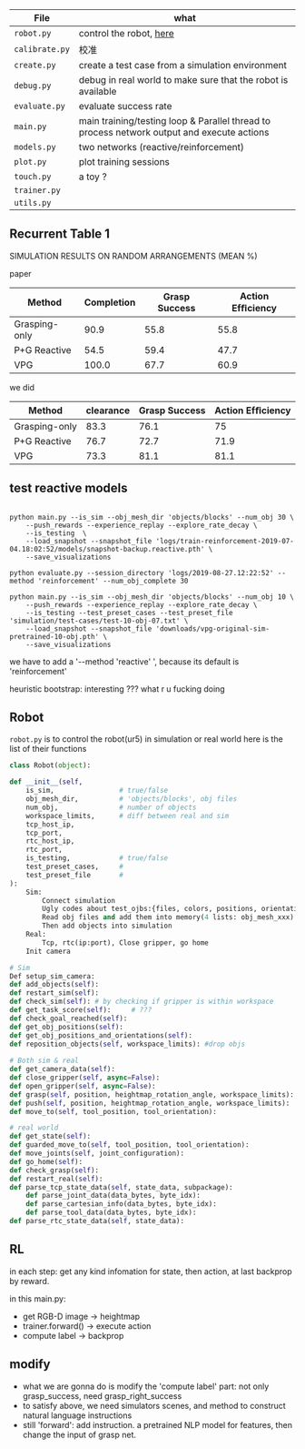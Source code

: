 





File | what
--- | ---
`robot.py` | control the robot, [here](robot.md)
`calibrate.py` | 校准
`create.py` | create a test case from a simulation environment
`debug.py` | debug in real world to make sure that the robot is available
`evaluate.py` | evaluate success rate
`main.py` | main training/testing loop & Parallel thread to process network output and execute actions
`models.py` | two networks (reactive/reinforcement)
`plot.py` | plot training sessions
`touch.py` | a toy ?
`trainer.py` |
`utils.py` |



## Recurrent Table 1

SIMULATION RESULTS ON RANDOM ARRANGEMENTS (MEAN %)

paper

Method |Completion |Grasp Success | Action Efﬁciency 
---|---|---|--
Grasping-only | 90.9 | 55.8 | 55.8 
P+G Reactive | 54.5 | 59.4 | 47.7 
VPG | 100.0 | 67.7 | 60.9

we did

Method | clearance |Grasp Success | Action Efﬁciency 
---|---|---|--
Grasping-only | 83.3 | 76.1 | 75 
P+G Reactive | 76.7 | 72.7 | 71.9  
VPG | 73.3 | 81.1 | 81.1


## test reactive models

```

python main.py --is_sim --obj_mesh_dir 'objects/blocks' --num_obj 30 \
    --push_rewards --experience_replay --explore_rate_decay \
    --is_testing  \
    --load_snapshot --snapshot_file 'logs/train-reinforcement-2019-07-04.18:02:52/models/snapshot-backup.reactive.pth' \
    --save_visualizations

python evaluate.py --session_directory 'logs/2019-08-27.12:22:52' --method 'reinforcement' --num_obj_complete 30

python main.py --is_sim --obj_mesh_dir 'objects/blocks' --num_obj 10 \
    --push_rewards --experience_replay --explore_rate_decay \
    --is_testing --test_preset_cases --test_preset_file 'simulation/test-cases/test-10-obj-07.txt' \
    --load_snapshot --snapshot_file 'downloads/vpg-original-sim-pretrained-10-obj.pth' \
    --save_visualizations
```

we have to add a '--method 'reactive' ', because its default is 'reinforcement'


heuristic bootstrap: interesting ??? what r u fucking doing




## Robot

`robot.py` is to control the robot(ur5) in simulation or real world
here is the list of their functions


```python
class Robot(object):

def __init__(self, 
	is_sim,                # true/false 
	obj_mesh_dir,          # 'objects/blocks', obj files
	num_obj,               # number of objects
	workspace_limits,      # diff between real and sim
	tcp_host_ip, 
	tcp_port, 
	rtc_host_ip, 
	rtc_port,
	is_testing,            # true/false
	test_preset_cases,     # 
	test_preset_file       # 
):
    Sim:
        Connect simulation
        Ugly codes about test_ojbs:{files, colors, positions, orientations}
        Read obj files and add them into memory(4 lists: obj_mesh_xxx)
        Then add objects into simulation
    Real:
        Tcp, rtc(ip:port), Close gripper, go home
    Init camera

# Sim
Def setup_sim_camera: 
def add_objects(self):
def restart_sim(self):
def check_sim(self): # by checking if gripper is within workspace
def get_task_score(self):     # ???
def check_goal_reached(self):
def get_obj_positions(self):
def get_obj_positions_and_orientations(self):
def reposition_objects(self, workspace_limits): #drop objs
	
# Both sim & real
def get_camera_data(self):
def close_gripper(self, async=False):
def open_gripper(self, async=False):
def grasp(self, position, heightmap_rotation_angle, workspace_limits):
def push(self, position, heightmap_rotation_angle, workspace_limits):
def move_to(self, tool_position, tool_orientation):

# real world
def get_state(self):
def guarded_move_to(self, tool_position, tool_orientation):
def move_joints(self, joint_configuration):
def go_home(self):
def check_grasp(self):
def restart_real(self):
def parse_tcp_state_data(self, state_data, subpackage):
	def parse_joint_data(data_bytes, byte_idx):
	def parse_cartesian_info(data_bytes, byte_idx):
	def parse_tool_data(data_bytes, byte_idx):
def parse_rtc_state_data(self, state_data):
```

## RL

in each step:
get any kind infomation for state, then action, at last backprop by reward.

in this main.py:

- get RGB-D image -> heightmap
- trainer.forward() -> execute action
- compute label -> backprop

## modify

- what we are gonna do is modify the 'compute label' part: not only grasp_success, need grasp_right_success
- to satisfy above, we need simulators scenes, and method to construct natural language instructions
- still 'forward': add instruction. a pretrained NLP model for features, then change the input of grasp net.


